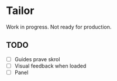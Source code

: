 # Tailor

Work in progress. Not ready for production.

## TODO

- [ ] Guides prave skrol
- [ ] Visual feedback when loaded
- [ ] Panel

